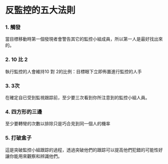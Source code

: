 [Title]: # (反監控五法則)
[Difficulty]: # (進階)
[Order]: # (3)

# 反監控的五大法則

### 1. 觸發

當目標移動時第一個發現者會警告其它的監控小組成員，所以第一人是最好找出來的。

### 2. 10 比 2

執行監控的人會維持10 對 2的比例：目標眼下立即佈置進行監控的人手

### 3. 3次
在確定自已受到監視跟踪前，至少要三次看到你所注意到的監控小組人員。

### 4. 四方形的三邊

至少要轉彎的次數以排除只是巧合見到同一個人的機率

### 5. 打破盒子

這是突破監控小組跟踪的過程，透過突破他們的跟踪可以提高他們犯錯的可能性好讓你能用來觀察和辨識他們。